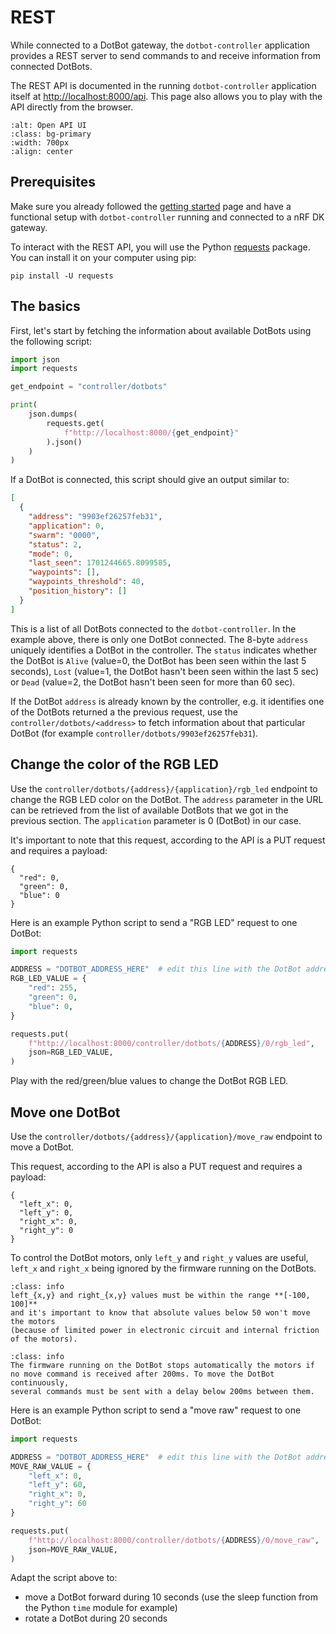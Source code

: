 # REST

While connected to a DotBot gateway, the `dotbot-controller`
application provides a REST server to send commands to and receive information
from connected DotBots.

The REST API is documented in the running `dotbot-controller` application itself
at [http://localhost:8000/api](http://localhost:8000/api). This page also allows
you to play with the API directly from the browser.

```{image} _static/images/pydotbot-ui-openapi.png
:alt: Open API UI
:class: bg-primary
:width: 700px
:align: center
```

## Prerequisites

Make sure you already followed the [getting started](getting_started) page and
have a functional setup with `dotbot-controller` running and connected to a
nRF DK gateway.

To interact with the REST API, you will use the Python
[requests](https://pypi.org/project/requests/) package. You can install it on
your computer using pip:

```
pip install -U requests
```

## The basics

First, let's start by fetching the information about available DotBots using
the following script:

```py
import json
import requests

get_endpoint = "controller/dotbots"

print(
    json.dumps(
        requests.get(
            f"http://localhost:8000/{get_endpoint}"
        ).json()
    )
)
```

If a DotBot is connected, this script should give an output similar to:
```json
[
  {
    "address": "9903ef26257feb31",
    "application": 0,
    "swarm": "0000",
    "status": 2,
    "mode": 0,
    "last_seen": 1701244665.8099585,
    "waypoints": [],
    "waypoints_threshold": 40,
    "position_history": []
  }
]
```

This is a list of all DotBots connected to the `dotbot-controller`. In the
example above, there is only one DotBot connected.
The 8-byte `address` uniquely identifies a DotBot in the controller. The
`status` indicates whether the DotBot is `Alive` (value=0, the DotBot has been
seen within the last 5 seconds), `Lost` (value=1, the DotBot hasn't been seen
within the last 5 sec) or `Dead` (value=2, the DotBot hasn't been seen for more
than 60 sec).

If the DotBot `address` is already known by the controller, e.g. it identifies
one of the DotBots returned a the previous request, use the
`controller/dotbots/<address>` to fetch information about that particular
DotBot (for example `controller/dotbots/9903ef26257feb31`).

## Change the color of the RGB LED

Use the `controller/dotbots/{address}/{application}/rgb_led` endpoint to change
the RGB LED color on the DotBot. The `address` parameter in the URL can be
retrieved from the list of available DotBots that we got in the previous
section. The `application` parameter is 0 (DotBot) in our case.

It's important to note that this request, according to the API is a PUT request
and requires a payload:

```
{
  "red": 0,
  "green": 0,
  "blue": 0
}
```

Here is an example Python script to send a "RGB LED" request to one DotBot:

```py
import requests

ADDRESS = "DOTBOT_ADDRESS_HERE"  # edit this line with the DotBot address you want to control
RGB_LED_VALUE = {
    "red": 255,
    "green": 0,
    "blue": 0,
}

requests.put(
    f"http://localhost:8000/controller/dotbots/{ADDRESS}/0/rgb_led",
    json=RGB_LED_VALUE,
)
```

Play with the red/green/blue values to change the DotBot RGB LED.

## Move one DotBot

Use the `controller/dotbots/{address}/{application}/move_raw` endpoint to move a
DotBot.

This request, according to the API is also a PUT request and requires a payload:

```
{
  "left_x": 0,
  "left_y": 0,
  "right_x": 0,
  "right_y": 0
}
```

To control the DotBot motors, only `left_y` and `right_y` values are useful,
`left_x` and `right_x` being ignored by the firmware running on the DotBots.

```{admonition} Note 1
:class: info
left_{x,y} and right_{x,y} values must be within the range **[-100, 100]**
and it's important to know that absolute values below 50 won't move the motors
(because of limited power in electronic circuit and internal friction of the motors).
```

```{admonition} Note 2
:class: info
The firmware running on the DotBot stops automatically the motors if
no move command is received after 200ms. To move the DotBot continuously,
several commands must be sent with a delay below 200ms between them.
```

Here is an example Python script to send a "move raw" request to one DotBot:

```py
import requests

ADDRESS = "DOTBOT_ADDRESS_HERE"  # edit this line with the DotBot address you want to control
MOVE_RAW_VALUE = {
    "left_x": 0,
    "left_y": 60,
    "right_x": 0,
    "right_y": 60
}

requests.put(
    f"http://localhost:8000/controller/dotbots/{ADDRESS}/0/move_raw",
    json=MOVE_RAW_VALUE,
)
```

Adapt the script above to:

- move a DotBot forward during 10 seconds (use the sleep function from the
  Python `time` module for example)
- rotate a DotBot during 20 seconds
